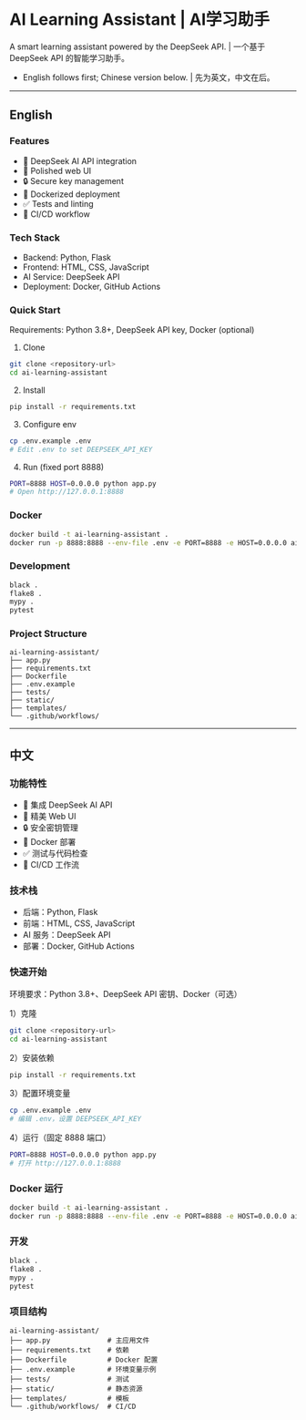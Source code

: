 # AI Learning Assistant | AI学习助手

A smart learning assistant powered by the DeepSeek API. | 一个基于 DeepSeek API 的智能学习助手。

- English follows first; Chinese version below. | 先为英文，中文在后。

---

## English

### Features
- 🤖 DeepSeek AI API integration
- 🎨 Polished web UI
- 🔒 Secure key management
- 🐳 Dockerized deployment
- ✅ Tests and linting
- 🔄 CI/CD workflow

### Tech Stack
- Backend: Python, Flask
- Frontend: HTML, CSS, JavaScript
- AI Service: DeepSeek API
- Deployment: Docker, GitHub Actions

### Quick Start
Requirements: Python 3.8+, DeepSeek API key, Docker (optional)

1) Clone
```bash
git clone <repository-url>
cd ai-learning-assistant
```
2) Install
```bash
pip install -r requirements.txt
```
3) Configure env
```bash
cp .env.example .env
# Edit .env to set DEEPSEEK_API_KEY
```
4) Run (fixed port 8888)
```bash
PORT=8888 HOST=0.0.0.0 python app.py
# Open http://127.0.0.1:8888
```

### Docker
```bash
docker build -t ai-learning-assistant .
docker run -p 8888:8888 --env-file .env -e PORT=8888 -e HOST=0.0.0.0 ai-learning-assistant
```

### Development
```bash
black .
flake8 .
mypy .
pytest
```

### Project Structure
```
ai-learning-assistant/
├── app.py
├── requirements.txt
├── Dockerfile
├── .env.example
├── tests/
├── static/
├── templates/
└── .github/workflows/
```

---

## 中文

### 功能特性
- 🤖 集成 DeepSeek AI API
- 🎨 精美 Web UI
- 🔒 安全密钥管理
- 🐳 Docker 部署
- ✅ 测试与代码检查
- 🔄 CI/CD 工作流

### 技术栈
- 后端：Python, Flask
- 前端：HTML, CSS, JavaScript
- AI 服务：DeepSeek API
- 部署：Docker, GitHub Actions

### 快速开始
环境要求：Python 3.8+、DeepSeek API 密钥、Docker（可选）

1）克隆
```bash
git clone <repository-url>
cd ai-learning-assistant
```
2）安装依赖
```bash
pip install -r requirements.txt
```
3）配置环境变量
```bash
cp .env.example .env
# 编辑 .env，设置 DEEPSEEK_API_KEY
```
4）运行（固定 8888 端口）
```bash
PORT=8888 HOST=0.0.0.0 python app.py
# 打开 http://127.0.0.1:8888
```

### Docker 运行
```bash
docker build -t ai-learning-assistant .
docker run -p 8888:8888 --env-file .env -e PORT=8888 -e HOST=0.0.0.0 ai-learning-assistant
```

### 开发
```bash
black .
flake8 .
mypy .
pytest
```

### 项目结构
```
ai-learning-assistant/
├── app.py              # 主应用文件
├── requirements.txt    # 依赖
├── Dockerfile          # Docker 配置
├── .env.example        # 环境变量示例
├── tests/              # 测试
├── static/             # 静态资源
├── templates/          # 模板
└── .github/workflows/  # CI/CD
```